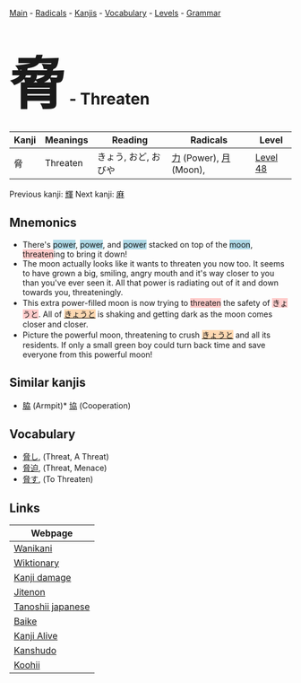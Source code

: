 <style> bigfont {font-size: 100px}</style>
[Main](../README.md) -
[Radicals](../radicals.md) -
[Kanjis](../kanjis.md) -
[Vocabulary](../vocabulary.md) -
[Levels](../levels.md) -
[Grammar](../grammar.md)
# <bigfont> 脅</bigfont> - Threaten 

| Kanji | Meanings | Reading | Radicals | Level |
| --- | --- | --- | --- | --- |
| 脅 | Threaten | きょう, おど, おびや | [力](../radicals/力.md) (Power), [月](../radicals/月.md) (Moon),  | [Level 48](../levels/wk_level48.md) |

Previous kanji: [輝](輝.md) Next kanji: [麻](麻.md) 

## Mnemonics
 * There's <span style="background-color:#ADD8E6"> power</span>, <span style="background-color:#ADD8E6"> power</span>, and <span style="background-color:#ADD8E6"> power</span> stacked on top of the <span style="background-color:#ADD8E6"> moon</span>, <span style="background-color:#ffcccb"> threaten</span>ing to bring it down!
* The moon actually looks like it wants to threaten you now too. It seems to have grown a big, smiling, angry mouth and it's way closer to you than you've ever seen it. All that power is radiating out of it and down towards you, threateningly.
* This extra power-filled moon is now trying to <span style="background-color:#ffcccb"> threaten</span> the safety of <span style="background-color:#ffcccb"> きょうと</span>. All of <span style="background-color:#fed8b1"> [きょうと](https://jisho.org/search/きょうと)</span> is shaking and getting dark as the moon comes closer and closer.
* Picture the powerful moon, threatening to crush <span style="background-color:#fed8b1"> [きょうと](https://jisho.org/search/きょうと)</span> and all its residents. If only a small green boy could turn back time and save everyone from this powerful moon!


## Similar kanjis
 * [脇](脇.md) (Armpit)* [協](協.md) (Cooperation)


## Vocabulary
 * [脅し](../vocabulary/脅.md), (Threat, A Threat)
* [脅迫](../vocabulary/脅.md), (Threat, Menace)
* [脅す](../vocabulary/脅.md), (To Threaten)



## Links 

| Webpage |
| --- |
| [Wanikani          ](https://www.wanikani.com/kanji/脅) |
| [Wiktionary        ](https://en.wiktionary.org/wiki/脅) |
| [Kanji damage      ](http://www.kanjidamage.com/kanji/search?utf8=✓&q=脅) |
| [Jitenon           ](https://jitenon.com/kanji/脅) |
| [Tanoshii japanese ](https://www.tanoshiijapanese.com/dictionary/kanji.cfm?k=脅) |
| [Baike             ](https://baike.baidu.com/item/脅) |
| [Kanji Alive       ](https://app.kanjialive.com/脅) |
| [Kanshudo          ](https://www.kanshudo.com/searchmn?q=脅) |
| [Koohii            ](https://kanji.koohii.com/study/kanji/脅) |
